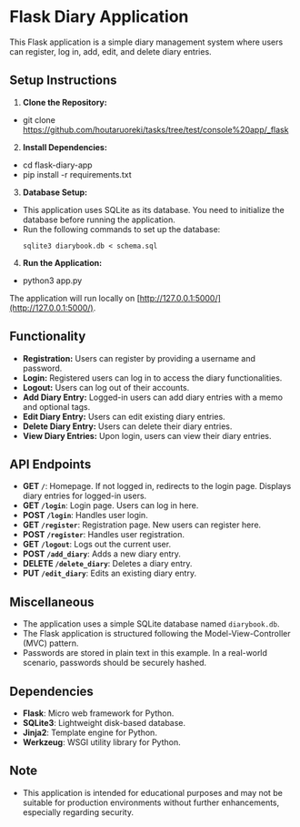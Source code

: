 # Flask Diary Application

This Flask application is a simple diary management system where users can register, log in, add, edit, and delete diary
entries.

## Setup Instructions

1. **Clone the Repository:**
- git clone https://github.com/houtaruoreki/tasks/tree/test/console%20app/_flask

2. **Install Dependencies:**
- cd flask-diary-app
- pip install -r requirements.txt
3. **Database Setup:**
- This application uses SQLite as its database. You need to initialize the database before running the application.
- Run the following commands to set up the database:
  ```
  sqlite3 diarybook.db < schema.sql
  ```
4. **Run the Application:**
- python3 app.py

The application will run locally on [http://127.0.0.1:5000/](http://127.0.0.1:5000/).

## Functionality

- **Registration:** Users can register by providing a username and password.
- **Login:** Registered users can log in to access the diary functionalities.
- **Logout:** Users can log out of their accounts.
- **Add Diary Entry:** Logged-in users can add diary entries with a memo and optional tags.
- **Edit Diary Entry:** Users can edit existing diary entries.
- **Delete Diary Entry:** Users can delete their diary entries.
- **View Diary Entries:** Upon login, users can view their diary entries.

## API Endpoints

- **GET `/`**: Homepage. If not logged in, redirects to the login page. Displays diary entries for logged-in users.
- **GET `/login`**: Login page. Users can log in here.
- **POST `/login`**: Handles user login.
- **GET `/register`**: Registration page. New users can register here.
- **POST `/register`**: Handles user registration.
- **GET `/logout`**: Logs out the current user.
- **POST `/add_diary`**: Adds a new diary entry.
- **DELETE `/delete_diary`**: Deletes a diary entry.
- **PUT `/edit_diary`**: Edits an existing diary entry.

## Miscellaneous

- The application uses a simple SQLite database named `diarybook.db`.
- The Flask application is structured following the Model-View-Controller (MVC) pattern.
- Passwords are stored in plain text in this example. In a real-world scenario, passwords should be securely hashed.

## Dependencies

- **Flask**: Micro web framework for Python.
- **SQLite3**: Lightweight disk-based database.
- **Jinja2**: Template engine for Python.
- **Werkzeug**: WSGI utility library for Python.

## Note

- This application is intended for educational purposes and may not be suitable for production environments without further enhancements, especially regarding security.


